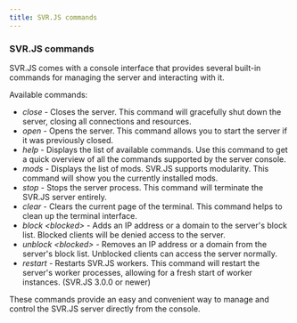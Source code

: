 ```yaml
---
title: SVR.JS commands
---
```


### SVR.JS commands

SVR.JS comes with a console interface that provides several built-in commands for managing the server and interacting with it.

Available commands:

- _close_ - Closes the server. This command will gracefully shut down the server, closing all connections and resources.
- _open_ - Opens the server. This command allows you to start the server if it was previously closed.
- _help_ - Displays the list of available commands. Use this command to get a quick overview of all the commands supported by the server console.
- _mods_ - Displays the list of mods. SVR.JS supports modularity. This command will show you the currently installed mods.
- _stop_ - Stops the server process. This command will terminate the SVR.JS server entirely.
- _clear_ - Clears the current page of the terminal. This command helps to clean up the terminal interface.
- _block &lt;blocked&gt;_ - Adds an IP address or a domain to the server's block list. Blocked clients will be denied access to the server.
- _unblock &lt;blocked&gt;_ - Removes an IP address or a domain from the server's block list. Unblocked clients can access the server normally.
- _restart_ - Restarts SVR.JS workers. This command will restart the server's worker processes, allowing for a fresh start of worker instances. (SVR.JS 3.0.0 or newer)

These commands provide an easy and convenient way to manage and control the SVR.JS server directly from the console.
